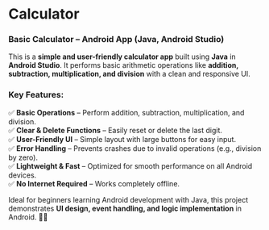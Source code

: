# Calculator
 
### **Basic Calculator – Android App (Java, Android Studio)**  

This is a **simple and user-friendly calculator app** built using **Java** in **Android Studio**. It performs basic arithmetic operations like **addition, subtraction, multiplication, and division** with a clean and responsive UI.  

### **Key Features:**  
✅ **Basic Operations** – Perform addition, subtraction, multiplication, and division.  
✅ **Clear & Delete Functions** – Easily reset or delete the last digit.  
✅ **User-Friendly UI** – Simple layout with large buttons for easy input.  
✅ **Error Handling** – Prevents crashes due to invalid operations (e.g., division by zero).  
✅ **Lightweight & Fast** – Optimized for smooth performance on all Android devices.  
✅ **No Internet Required** – Works completely offline.  

Ideal for beginners learning Android development with Java, this project demonstrates **UI design, event handling, and logic implementation** in Android. 🚀📱
